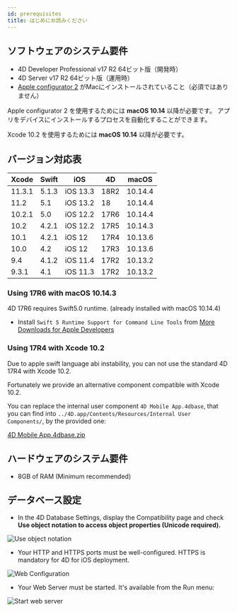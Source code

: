```yaml
---
id: prerequisites
title: はじめにお読みください
---
```


## ソフトウェアのシステム要件

* 4D Developer Professional v17 R2 64ビット版（開発時）
* 4D Server v17 R2 64ビット版（運用時） 
* [Apple configurator 2](https://itunes.apple.com/us/app/apple-configurator-2/id1037126344) がMacにインストールされていること（必須ではありません） 

Apple configurator 2 を使用するためには **macOS 10.14** 以降が必要です。 アプリをデバイスにインストールするプロセスを自動化することができます。

Xcode 10.2 を使用するためには **macOS 10.14** 以降が必要です。

## バージョン対応表

| Xcode  | Swift | iOS      | 4D   | macOS   |
| ------ | ----- | -------- | ---- | ------- |
| 11.3.1 | 5.1.3 | iOS 13.3 | 18R2 | 10.14.4 |
| 11.2   | 5.1   | iOS 13.2 | 18   | 10.14.4 |
| 10.2.1 | 5.0   | iOS 12.2 | 17R6 | 10.14.4 |
| 10.2   | 4.2.1 | iOS 12.2 | 17R5 | 10.14.3 |
| 10.1   | 4.2.1 | iOS 12   | 17R4 | 10.13.6 |
| 10.0   | 4.2   | iOS 12   | 17R3 | 10.13.6 |
| 9.4    | 4.1.2 | iOS 11.4 | 17R2 | 10.13.2 |
| 9.3.1  | 4.1   | iOS 11.3 | 17R2 | 10.13.2 |

### Using 17R6 with macOS 10.14.3

4D 17R6 requires Swift5.0 runtime. (already installed with macOS 10.14.4)

* Install `Swift 5 Runtime Support for Command Line Tools` from [More Downloads for Apple Developers](https://developer.apple.com/download/more/)

### Using 17R4 with Xcode 10.2

Due to apple swift language abi instability, you can not use the standard 4D 17R4 with Xcode 10.2.

Fortunately we provide an alternative component compatible with Xcode 10.2.

You can replace the internal user component `4D Mobile App.4dbase`, that you can find into `../4D.app/Contents/Resources/Internal User Components/`, by the provided one:

<a class="button"
href="https://download.4d.com/Products/Current/4D_v17R4/4D%20Mobile%20App%20-%20Xcode%2010.2/4D%20Mobile%20App.4dbase.zip">4D Mobile App.4dbase.zip</a>

## ハードウェアのシステム要件

* 8GB of RAM (Minimum recommended)

## データベース設定

* In the 4D Database Settings, display the Compatibility page and check **Use object notation to access object properties (Unicode required).**

![Use object notation](assets/en/prerequisites/Use-object-notation.png)

* Your HTTP and HTTPS ports must be well-configured. HTTPS is mandatory for 4D for iOS deployment.

![Web Configuration](assets/en/prerequisites/Web-Configuration.png)

* Your Web Server must be started. It's available from the Run menu:

![Start web server](assets/en/prerequisites/Start-web-server.png)